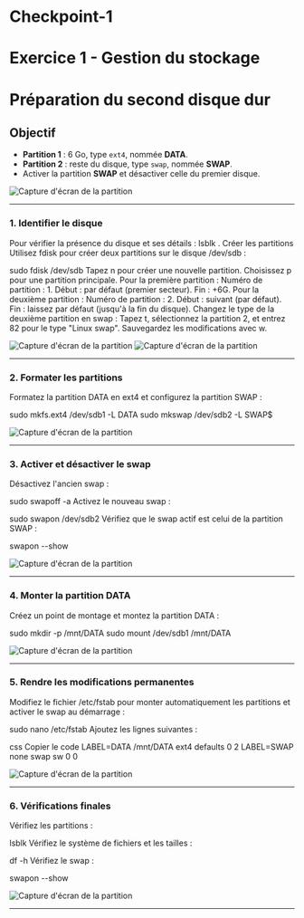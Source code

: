 # Checkpoint-1
# Exercice 1 - Gestion du stockage 
# Préparation du second disque dur

## Objectif
- **Partition 1** : 6 Go, type `ext4`, nommée **DATA**.
- **Partition 2** : reste du disque, type `swap`, nommée **SWAP**.
- Activer la partition **SWAP** et désactiver celle du premier disque.

![Capture d'écran de la partition](https://github.com/Ect0splash/Checkpoint-1/blob/main/Screenshot/Exercice%201%20-%20Gestion%20du%20stockage/1.PNG)

---

### 1. Identifier le disque
Pour vérifier la présence du disque et ses détails :
lsblk
. Créer les partitions
Utilisez fdisk pour créer deux partitions sur le disque /dev/sdb :


sudo fdisk /dev/sdb
Tapez n pour créer une nouvelle partition.
Choisissez p pour une partition principale.
Pour la première partition :
Numéro de partition : 1.
Début : par défaut (premier secteur).
Fin : +6G.
Pour la deuxième partition :
Numéro de partition : 2.
Début : suivant (par défaut).
Fin : laissez par défaut (jusqu'à la fin du disque).
Changez le type de la deuxième partition en swap :
Tapez t, sélectionnez la partition 2, et entrez 82 pour le type "Linux swap".
Sauvegardez les modifications avec w.

![Capture d'écran de la partition](https://github.com/Ect0splash/Checkpoint-1/blob/main/Screenshot/Exercice%201%20-%20Gestion%20du%20stockage/2%20-%20partition%206g.PNG)
![Capture d'écran de la partition](https://github.com/Ect0splash/Checkpoint-1/blob/main/Screenshot/Exercice%201%20-%20Gestion%20du%20stockage/3%20-%20partition%204g.PNG)

---

### 2. Formater les partitions
Formatez la partition DATA en ext4 et configurez la partition SWAP :

sudo mkfs.ext4 /dev/sdb1 -L DATA
sudo mkswap /dev/sdb2 -L SWAP$

![Capture d'écran de la partition](https://github.com/Ect0splash/Checkpoint-1/blob/main/Screenshot/Exercice%201%20-%20Gestion%20du%20stockage/5%20-formatage%20des%20partitions.PNG)

---

### 3. Activer et désactiver le swap
Désactivez l'ancien swap :

sudo swapoff -a
Activez le nouveau swap :

sudo swapon /dev/sdb2
Vérifiez que le swap actif est celui de la partition SWAP :

swapon --show

![Capture d'écran de la partition](https://github.com/Ect0splash/Checkpoint-1/blob/main/Screenshot/Exercice%201%20-%20Gestion%20du%20stockage/6%20-%20swap%202.PNG)

---

### 4. Monter la partition DATA
Créez un point de montage et montez la partition DATA :

sudo mkdir -p /mnt/DATA
sudo mount /dev/sdb1 /mnt/DATA

![Capture d'écran de la partition](https://github.com/Ect0splash/Checkpoint-1/blob/main/Screenshot/Exercice%201%20-%20Gestion%20du%20stockage/7%20-%20montage%20partition.PNG)

---

### 5. Rendre les modifications permanentes
Modifiez le fichier /etc/fstab pour monter automatiquement les partitions et activer le swap au démarrage :

sudo nano /etc/fstab
Ajoutez les lignes suivantes :

css
Copier le code
LABEL=DATA  /mnt/DATA  ext4  defaults  0  2
LABEL=SWAP  none       swap  sw        0  0

![Capture d'écran de la partition](https://github.com/Ect0splash/Checkpoint-1/blob/main/Screenshot/Exercice%201%20-%20Gestion%20du%20stockage/8%20-%20modif%20permanentes.PNG)

---

### 6. Vérifications finales
Vérifiez les partitions :

lsblk
Vérifiez le système de fichiers et les tailles :

df -h
Vérifiez le swap :

swapon --show

![Capture d'écran de la partition](https://github.com/Ect0splash/Checkpoint-1/blob/main/Screenshot/Exercice%201%20-%20Gestion%20du%20stockage/10%20-%20verif%20swap.PNG)

----

